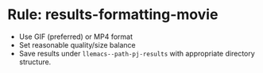 <!-- ---
!-- title: 2025-01-04 18:08:04
!-- author: Yusuke Watanabe
!-- date: /home/ywatanabe/proj/llemacs/workspace/resources/prompts/components/03_rules/results-formatting-movie.md
!-- --- -->

# Rule: results-formatting-movie
* Use GIF (preferred) or MP4 format
* Set reasonable quality/size balance
* Save results under `llemacs--path-pj-results` with appropriate directory structure.